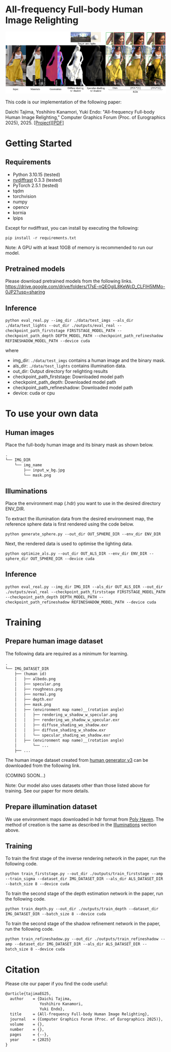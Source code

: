 # All-frequency Full-body Human Image Relighting

![teaser](data/teaser.jpg)

This code is our implementation of the following paper:

Daichi Tajima, Yoshihiro Kanamori, Yuki Endo: "All-frequency Full-body Human Image Relighting," Computer Graphics Forum (Proc. of Eurographics 2025), 2025. [[Project]](https://www.cgg.cs.tsukuba.ac.jp/~tajima/pub/all-frequency_full-body_human_image_relighting/index.html)[[PDF]](https://arxiv.org/abs/2411.00356)

# Getting Started

## Requirements
- Python 3.10.15 (tested)
- [nvdiffrast](https://github.com/NVlabs/nvdiffrast) 0.3.3 (tested)
- PyTorch 2.5.1 (tested)
- tqdm
- torchvision
- numpy
- opencv
- kornia
- lpips

Except for nvdiffrast, you can install by executing the following:
```
pip install -r requirements.txt 
```
Note: A GPU with at least 10GB of memory is recommended to run our model.

## Pretrained models
Please download pretrained models from the following links.
https://drive.google.com/drive/folders/17sE-nQEOgIL8KeWcD_CLFlH5MMo-0JP2?usp=sharing



## Inference
```
python eval_real.py --img_dir ./data/test_imgs --als_dir ./data/test_lights --out_dir ./outputs/eval_real --checkpoint_path_firststage FIRSTSTAGE_MODEL_PATH --checkpoint_path_depth DEPTH_MODEL_PATH --checkpoint_path_refineshadow REFINESHADOW_MODEL_PATH --device cuda
```
where
- img_dir: `./data/test_imgs` contains a human image and the binary mask.
- als_dir: `./data/test_lights` contains illumination data.
- out_dir: Output directory for relighting results
- checkpoint_path_firststage: Downloaded model path
- checkpoint_path_depth: Downloaded model path
- checkpoint_path_refineshadow: Downloaded model path
- device: cuda or cpu


# To use your own data


## Human images
Place the full-body human image and its binary mask as shown below.

    .
    └── IMG_DIR
        └── img_name
            ├── input_w_bg.jpg
            └── mask.png


## Illuminations
Place the environment map (.hdr) you want to use in the desired directory ENV_DIR.

To extract the illumination data from the desired environment map, the reference sphere data is first rendered using the code below.
```
python generate_sphere.py --out_dir OUT_SPHERE_DIR --env_dir ENV_DIR
```

Next, the rendered data is used to optimise the lighting data.
```
python optimize_als.py --out_dir OUT_ALS_DIR --env_dir ENV_DIR --sphere_dir OUT_SPHERE_DIR --device cuda
```

## Inference
```
python eval_real.py --img_dir IMG_DIR --als_dir OUT_ALS_DIR --out_dir ./outputs/eval_real --checkpoint_path_firststage FIRSTSTAGE_MODEL_PATH --checkpoint_path_depth DEPTH_MODEL_PATH --checkpoint_path_refineshadow REFINESHADOW_MODEL_PATH --device cuda
```


# Training
## Prepare human image dataset
The following data are required as a minimum for learning.

    .
    └── IMG_DATASET_DIR
        ├── (human id)
        │   ├── albedo.png
        │   ├── specular.png
        │   ├── roughness.png
        │   ├── normal.png
        │   ├── depth.exr
        │   ├── mask.png
        │   ├── (environment map name)__(rotation angle)
        │   │   ├── rendering_w_shadow_w_specular.png
        │   │   ├── rendering_wo_shadow_w_specular.exr
        │   │   ├── diffuse_shading_wo_shadow.exr
        │   │   ├── diffuse_shading_w_shadow.exr
        │   │   └── specular_shading_wo_shadow.exr
        │   ├── (environment map name)__(rotation angle)
        │       └── ...
        ├── ...


The human image dataset created from [human generator v3](https://www.humgen3d.com/) can be downloaded from the following link.

(COMING SOON...)

Note: Our model also uses datasets other than those listed above for training. See our paper for more details.

## Prepare illumination dataset
We use environment maps downloaded in hdr format from [Poly Haven](https://polyhaven.com/hdris).
The method of creation is the same as described in the [Illuminations](#illuminations) section above.

## Training
To train the first stage of the inverse rendering network in the paper, run the following code.
```
python train_firststage.py --out_dir ./outputs/train_firststage --amp --train_sigma --dataset_dir IMG_DATASET_DIR --als_dir ALS_DATASET_DIR --batch_size 8 --device cuda
```

To train the second stage of the depth estimation network in the paper, run the following code.
```
python train_depth.py --out_dir ./outputs/train_depth --dataset_dir IMG_DATASET_DIR --batch_size 8 --device cuda
```

To train the second stage of the shadow refinement network in the paper, run the following code.
```
python train_refineshadow.py --out_dir ./outputs/train_refineshadow --amp --dataset_dir IMG_DATASET_DIR --als_dir ALS_DATASET_DIR --batch_size 8 --device cuda
```



# Citation
Please cite our paper if you find the code useful:
```
@article{tajimaEG25,
  author    = {Daichi Tajima,
               Yoshihiro Kanamori,
               Yuki Endo},
  title     = {All-frequency Full-body Human Image Relighting},
  journal   = {Computer Graphics Forum (Proc. of Eurographics 2025)},
  volume    = {},
  number    = {},
  pages     = {--},
  year      = {2025}
}
```

